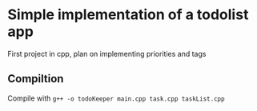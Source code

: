 # Simple implementation of a todolist app
First project in cpp, plan on implementing priorities and tags

## Compiltion
Compile with `g++ -o todoKeeper main.cpp task.cpp taskList.cpp`
